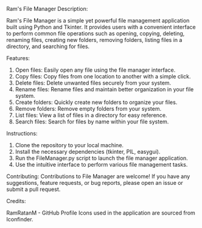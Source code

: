 Ram's File Manager
Description:

Ram's File Manager is a simple yet powerful file management application built using Python and Tkinter. It provides users with a convenient interface to perform common file operations such as opening, copying, deleting, renaming files, creating new folders, removing folders, listing files in a directory, and searching for files.

Features:

1. Open files: Easily open any file using the file manager interface.
2. Copy files: Copy files from one location to another with a simple click.
3. Delete files: Delete unwanted files securely from your system.
4. Rename files: Rename files and maintain better organization in your file system.
5. Create folders: Quickly create new folders to organize your files.
6. Remove folders: Remove empty folders from your system.
7. List files: View a list of files in a directory for easy reference.
8. Search files: Search for files by name within your file system.

Instructions:

1. Clone the repository to your local machine.
2. Install the necessary dependencies (tkinter, PIL, easygui).
3. Run the FileManager.py script to launch the file manager application.
4. Use the intuitive interface to perform various file management tasks.

Contributing:
Contributions to File Manager are welcome! If you have any suggestions, feature requests, or bug reports, please open an issue or submit a pull request.

Credits:

RamRatanM - GitHub Profile
Icons used in the application are sourced from Iconfinder.

